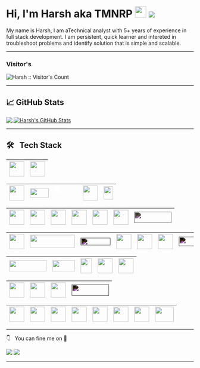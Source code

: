 # Hi, I'm Harsh aka TMNRP <img src="https://raw.githubusercontent.com/MartinHeinz/MartinHeinz/master/wave.gif" width="30px"> ![](https://komarev.com/ghpvc/?username=tmnrp)

My name is Harsh, I am aTechnical analyst with 5+ years of experience in full stack development. I am persistent, quick learner and intereted in troubleshoot problems and identify solution that is simple and scalable.

<hr>

### Visitor's

<img src="https://profile-counter.glitch.me/{tmnrp}/count.svg" alt="Harsh :: Visitor's Count" />

<hr>

## &#x1f4c8; GitHub Stats

<a href="https://tmnrp-portfolio.vercel.app/resume">
  <img align="center" src="https://github-readme-stats.vercel.app/api/top-langs/?username=tmnrp&title_color=ffffff&text_color=c9cacc&icon_color=2bbc8a&bg_color=1d1f21" />
</a>
<a href="https://tmnrp-portfolio.vercel.app/projects">
  <img align="center" src="https://github-readme-stats.vercel.app/api?username=tmnrp&show_icons=true&line_height=40&count_private=true&title_color=ffffff&text_color=c9cacc&icon_color=2bbc8a&bg_color=1d1f21" alt="Harsh's GitHub Stats" />
</a>

<hr>

## 🛠 &nbsp; Tech Stack

<style>
.invert {
  filter: invert(1);
}
.white {
  filter: brightness(0) invert(1);
}
</style>

| <img src="https://seeklogo.com/images/J/javascript-js-logo-2949701702-seeklogo.com.png" width=40 height=40> | <img src="https://seeklogo.com/images/T/typescript-logo-B29A3F462D-seeklogo.com.png" width=40 height=40> |
| :---------------------------------------------------------------------------------------------------------: | -------------------------------------------------------------------------------------------------------- |

| <img src="https://cdn-icons-png.flaticon.com/512/1260/1260667.png" width=40 height=40> | <img src="https://seeklogo.com/images/R/react-router-logo-AB5BFB638F-seeklogo.com.png" width=50 height=25> | <img class="white" src="https://seeklogo.com/images/N/nextjs-logo-963D40B71E-seeklogo.com.png" width=60 height=40> | <img src="https://create-react-app.dev/img/logo.svg" width=40 height=40> | <img src="https://brandslogos.com/wp-content/uploads/images/sencha-logo.png" width=25 height=35> |
| :------------------------------------------------------------------------------------: | ---------------------------------------------------------------------------------------------------------- | ------------------------------------------------------------------------------------------------------------------ | ------------------------------------------------------------------------ | ------------------------------------------------------------------------------------------------ |

| <img src="https://seeklogo.com/images/H/html5-without-wordmark-color-logo-14D252D878-seeklogo.com.png" width=40 height=40> | <img src="https://seeklogo.com/images/C/css-3-logo-023C1A7171-seeklogo.com.png" width=40 height=40> | <img src="https://www.vectorlogo.zone/logos/tailwindcss/tailwindcss-icon.svg" width=40 height=40> | <img src="https://seeklogo.com/images/A/ant-design-logo-EAB6B3D5D9-seeklogo.com.png" width=40 height=40> | <img src="https://seeklogo.com/images/M/material-ui-logo-5BDCB9BA8F-seeklogo.com.png" width=40 height=40> | <img src="https://seeklogo.com/images/B/bootstrap-logo-3C30FB2A16-seeklogo.com.png" width=40 height=40> | <img src="https://seeklogo.com/images/F/framer-logo-578EDBC6CE-seeklogo.com.png" width=100 height=30 style="filter:invert(0.8)"> |
| :------------------------------------------------------------------------------------------------------------------------: | --------------------------------------------------------------------------------------------------- | ------------------------------------------------------------------------------------------------- | -------------------------------------------------------------------------------------------------------- | --------------------------------------------------------------------------------------------------------- | ------------------------------------------------------------------------------------------------------- | -------------------------------------------------------------------------------------------------------------------------------- |

| <img src="https://seeklogo.com/images/N/nodejs-logo-FBE122E377-seeklogo.com.png" width=40 height=40> | <img src="https://user-images.githubusercontent.com/12243763/40760176-7f92ceb8-6463-11e8-9c4b-f65907c613ae.png" width=120 height=35> | <img class="invert" src="https://seeklogo.com/images/E/express-js-logo-FA36FF1D3F-seeklogo.com.png" width=80 height=20> | <img src="https://jwt.io/img/pic_logo.svg" width=40 height=40> | <img src="https://seeklogo.com/images/S/swagger-logo-A49F73BAF4-seeklogo.com.png" width=40 height=40> | <img src="https://seeklogo.com/images/P/postman-logo-0087CA0D15-seeklogo.com.png" width=40 height=40> | <img class="invert" src="https://seeklogo.com/images/S/splunk-technology-logo-15BAA370ED-seeklogo.com.png" width=100 height=25> |
| :--------------------------------------------------------------------------------------------------: | ------------------------------------------------------------------------------------------------------------------------------------ | ----------------------------------------------------------------------------------------------------------------------- | -------------------------------------------------------------- | ----------------------------------------------------------------------------------------------------- | ----------------------------------------------------------------------------------------------------- | ------------------------------------------------------------------------------------------------------------------------------- |

| <img src="https://seeklogo.com/images/M/mongodb-logo-4A71340576-seeklogo.com.png" width=100 height=30> | <img class="mongoose" src="https://mongoosejs.com/docs/images/mongoose5_62x30_transparent.png" width=60 height=30> | <img src="https://seeklogo.com/images/F/firebase-logo-402F407EE0-seeklogo.com.png" width=30 height=40> | <img src="https://seeklogo.com/images/M/mysql-logo-69B39F7D18-seeklogo.com.png" width=40 height=40> | <img src="https://seeklogo.com/images/P/postqresql-logo-AD0E066492-seeklogo.com.png" width=40 height=40> |
| :----------------------------------------------------------------------------------------------------: | ------------------------------------------------------------------------------------------------------------------ | ------------------------------------------------------------------------------------------------------ | --------------------------------------------------------------------------------------------------- | -------------------------------------------------------------------------------------------------------- |

| <img src="https://seeklogo.com/images/V/visual-studio-code-logo-449D71944F-seeklogo.com.png" width=40 height=40> | <img src="https://seeklogo.com/images/P/prettier-logo-D5C5197E37-seeklogo.com.png" width=40 height=40> | <img src="https://seeklogo.com/images/E/eslint-logo-4B5C528034-seeklogo.com.png" width=40 height=40> | <img class="invert" src="https://seeklogo.com/images/S/sonarqube-logo-B421B8304D-seeklogo.com.png" width=100 height=30> |
| :--------------------------------------------------------------------------------------------------------------: | ------------------------------------------------------------------------------------------------------ | ---------------------------------------------------------------------------------------------------- | ----------------------------------------------------------------------------------------------------------------------- |

| <img src="https://seeklogo.com/images/G/git-logo-A1D01DDA30-seeklogo.com.png" width=40 height=40> | <img src="https://seeklogo.com/images/G/github-logo-5F384D0265-seeklogo.com.png" width=40 height=40> | <img src="https://seeklogo.com/images/J/jira-logo-FD39F795A7-seeklogo.com.png" width=40 height=40> | <img src="https://seeklogo.com/images/B/bitbucket-logo-D072214725-seeklogo.com.png" width=40 height=40> | <img src="https://seeklogo.com/images/C/confluence-logo-D9B07137C2-seeklogo.com.png" width=40 height=40> | <img src="https://seeklogo.com/images/B/bamboo-logo-B412762239-seeklogo.com.png" width=40 height=40> | <img src="https://logodix.com/logo/637183.png" width=40 height=40> | <img src="https://seeklogo.com/images/D/docker-logo-6D6F987702-seeklogo.com.png" width=50 height=40> |
| :-----------------------------------------------------------------------------------------------: | ---------------------------------------------------------------------------------------------------- | -------------------------------------------------------------------------------------------------- | ------------------------------------------------------------------------------------------------------- | -------------------------------------------------------------------------------------------------------- | ---------------------------------------------------------------------------------------------------- | ------------------------------------------------------------------ | ---------------------------------------------------------------------------------------------------- |

<hr>

👇 &nbsp; You can fine me on 🤝

[<img src="https://img.shields.io/badge/linkedin-%230077B4.svg?&style=for-the-badge&logo=linkedin&logoColor=white" />](https://www.linkedin.com/in/harsh-parammal-0a831a50/)
[<img src="https://img.shields.io/badge/Portfolio-%230077B5.svg?&style=for-the-badge&logo=codersrank&logoColor=white" />](https://tmnrp-portfolio.vercel.app/)

<hr>
